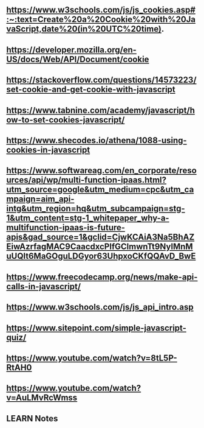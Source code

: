 
## https://www.w3schools.com/js/js_cookies.asp#:~:text=Create%20a%20Cookie%20with%20JavaScript,date%20(in%20UTC%20time).

## https://developer.mozilla.org/en-US/docs/Web/API/Document/cookie

## https://stackoverflow.com/questions/14573223/set-cookie-and-get-cookie-with-javascript

## https://www.tabnine.com/academy/javascript/how-to-set-cookies-javascript/

## https://www.shecodes.io/athena/1088-using-cookies-in-javascript

## https://www.softwareag.com/en_corporate/resources/api/wp/multi-function-ipaas.html?utm_source=google&utm_medium=cpc&utm_campaign=aim_api-intg&utm_region=hq&utm_subcampaign=stg-1&utm_content=stg-1_whitepaper_why-a-multifunction-ipaas-is-future-apis&gad_source=1&gclid=CjwKCAiA3Na5BhAZEiwAzrfagMAC9CaacdxcPlfGClmwnTt9NylMnMuUQlt6MaGOguLDGyor63UhpxoCKfQQAvD_BwE

## https://www.freecodecamp.org/news/make-api-calls-in-javascript/

## https://www.w3schools.com/js/js_api_intro.asp

## https://www.sitepoint.com/simple-javascript-quiz/

## https://www.youtube.com/watch?v=8tL5P-RtAH0

## https://www.youtube.com/watch?v=AuLMvRcWmss

## LEARN Notes

